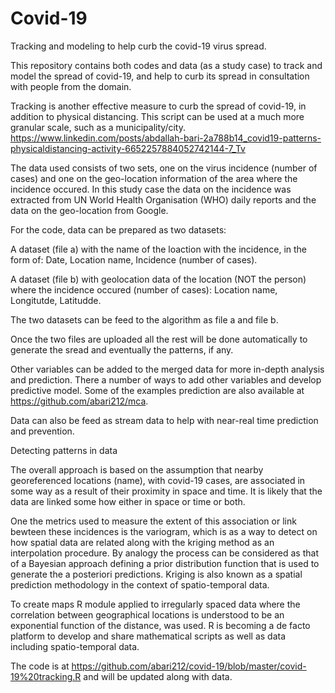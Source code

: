 # Covid-19

Tracking and modeling to help curb the covid-19 virus spread.

This repository contains both codes and data (as a study case) to track and model the spread of covid-19, and help to curb its spread in consultation with people from the domain. 

Tracking is another effective measure to curb the spread of covid-19, in addition to physical distancing. 
This script can be used at a much more granular scale, such as a municipality/city. 
https://www.linkedin.com/posts/abdallah-bari-2a788b14_covid19-patterns-physicaldistancing-activity-6652257884052742144-7_Tv

The data used consists of two sets, one on the virus incidence (number of cases) and one on the geo-location information of the area  where the incidence occured. 
In this study case the data on the incidence was extracted from UN World Health Organisation (WHO) daily reports and the data on the geo-location from Google.

For the code, data can be prepared as two datasets:

A dataset (file a) with the name of the loaction with the incidence, in the form of: 
  Date,
  Location name, 
  Incidence (number of cases).

A dataset (file b) with geolocation data of the location (NOT the person) where the incidence occured (number of cases):
  Location name,
  Longitutde,
  Latitudde.
 
The two datasets can be feed to the algorithm as file a and file b.
 
Once the two files are uploaded all the rest will be done automatically to generate the sread and eventually the patterns, if any.
 
Other variables can be added to the merged data for more in-depth analysis and prediction. 
There a number of ways to add other variables and develop predictive model. 
Some of the examples prediction are also available at https://github.com/abari212/mca. 
 
Data can also be feed as stream data to help with near-real time prediction and prevention.


Detecting patterns in data

The overall approach is based on the assumption that nearby georeferenced locations (name), with covid-19 cases, are associated in some way as a result of their proximity in space and time. It is likely that the data are linked some how either in space or time or both. 

One the metrics used to measure the extent of this association or link bewteen these incidences is the variogram, which is as a way to detect on how spatial data are related along with the kriging method as an interpolation procedure. By analogy the process can be considered as that of a Bayesian approach defining a prior distribution function that is used to generate the a posteriori predictions. Kriging is also known as a spatial prediction methodology in the context of spatio-temporal data. 

To create maps R module applied to irregularly spaced data where the correlation between geographical locations is understood to be an exponential function of the distance, was used. R is becoming a de facto platform to develop and share mathematical scripts as well as data including spatio-temporal data. 

The code is at https://github.com/abari212/covid-19/blob/master/covid-19%20tracking.R and will be updated along with data.
 




